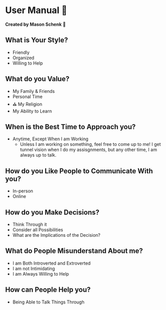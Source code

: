 # User Manual :man:
**Created by Mason Schenk** :game_die:

## What is Your Style?
- Friendly
- Organized
- Willing to Help
## What do you Value?
- My Family & Friends
- Personal Time
- :church: My Religion
- My Ability to Learn
## When is the Best Time to Approach you?
- Anytime, Except When I am Working
  - Unless I am working on something, feel free to come up to me! I get tunnel vision when I do my assisgnments, but any other time, I am always up to talk.
## How do you Like People to Communicate With you?
- In-person
- Online
## How do you Make Decisions?
- Think Through it
- Consider all Possibilities
- What are the Implications of the Decision?
## What do People Misunderstand About me?
- I am Both Introverted and Extroverted
- I am not Intimidating
- I am Always Willing to Help
## How can People Help you?
- Being Able to Talk Things Through
